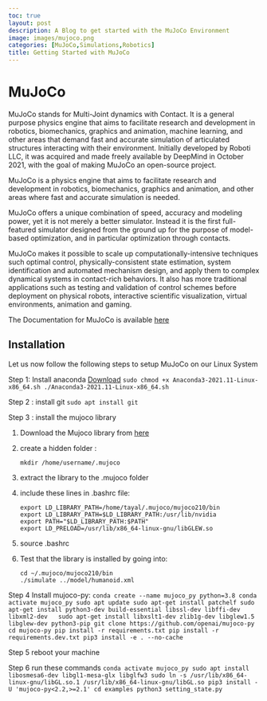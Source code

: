 ```yaml
---
toc: true
layout: post
description: A Blog to get started with the MuJoCo Environment
image: images/mujoco.png
categories: [MuJoCo,Simulations,Robotics]
title: Getting Started with MuJoCo
---
```

# MuJoCo

MuJoCo stands for Multi-Joint dynamics with Contact. It is a general purpose physics engine that aims to facilitate research and development in robotics, biomechanics, graphics and animation, machine learning, and other areas that demand fast and accurate simulation of articulated structures interacting with their environment. Initially developed by Roboti LLC, it was acquired and made freely available by DeepMind in October 2021, with the goal of making MuJoCo an open-source project.


MuJoCo is a physics engine that aims to facilitate research and development in robotics, biomechanics, graphics and animation, and other areas where fast and accurate simulation is needed.

MuJoCo offers a unique combination of speed, accuracy and modeling power, yet it is not merely a better simulator. Instead it is the first full-featured simulator designed from the ground up for the purpose of model-based optimization, and in particular optimization through contacts.

MuJoCo makes it possible to scale up computationally-intensive techniques such optimal control, physically-consistent state estimation, system identification and automated mechanism design, and apply them to complex dynamical systems in contact-rich behaviors. It also has more traditional applications such as testing and validation of control schemes before deployment on physical robots, interactive scientific visualization, virtual environments, animation and gaming.

The Documentation for MuJoCo is available [here](https://mujoco.readthedocs.io/en/latest/overview.html)

## Installation
Let us now follow the following steps to setup MuJoCo on our Linux System

Step 1:  Install anaconda
	[Download](https://repo.anaconda.com/archive/Anaconda3-2021.11-Linux-x86_64.sh)
	```
	sudo chmod +x Anaconda3-2021.11-Linux-x86_64.sh
	./Anaconda3-2021.11-Linux-x86_64.sh
	```

Step 2 : install git
	```sudo apt install git```

Step 3 : install the mujoco library

1. Download the Mujoco library from [here](https://mujoco.org/download/mujoco210-linux-x86_64.tar.gz)
2. create a hidden folder :
 	```
	mkdir /home/username/.mujoco
	```
3. extract the library to the .mujoco folder
4. include these lines in  .bashrc file:
	```
	export LD_LIBRARY_PATH=/home/tayal/.mujoco/mujoco210/bin
	export LD_LIBRARY_PATH=$LD_LIBRARY_PATH:/usr/lib/nvidia
	export PATH="$LD_LIBRARY_PATH:$PATH"
	export LD_PRELOAD=/usr/lib/x86_64-linux-gnu/libGLEW.so
	```

5. source .bashrc

6. Test that the library is installed by going into:
	```
	cd ~/.mujoco/mujoco210/bin
	./simulate ../model/humanoid.xml
	```


Step 4 Install mujoco-py:
	```
	conda create --name mujoco_py python=3.8
	conda activate mujoco_py
	sudo apt update
	sudo apt-get install patchelf
	sudo apt-get install python3-dev build-essential libssl-dev libffi-dev libxml2-dev  
	sudo apt-get install libxslt1-dev zlib1g-dev libglew1.5 libglew-dev python3-pip
	git clone https://github.com/openai/mujoco-py
	cd mujoco-py
	pip install -r requirements.txt
	pip install -r requirements.dev.txt
	pip3 install -e . --no-cache
	```

Step 5 reboot your machine

Step 6 run these commands
	```
	conda activate mujoco_py
	sudo apt install libosmesa6-dev libgl1-mesa-glx libglfw3
	sudo ln -s /usr/lib/x86_64-linux-gnu/libGL.so.1 /usr/lib/x86_64-linux-gnu/libGL.so
	pip3 install -U 'mujoco-py<2.2,>=2.1'
	cd examples
	python3 setting_state.py
	```

